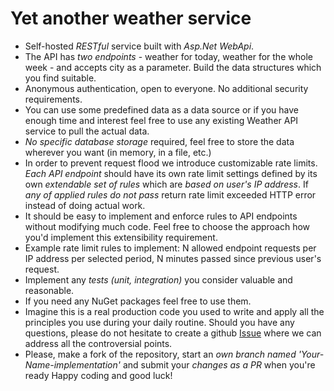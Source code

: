 # Yet another weather service

* Self-hosted *RESTful* service built with *Asp.Net WebApi*.
* The API has *two endpoints* - weather for today, weather for the whole week - and accepts city as a parameter. Build the data structures which you find suitable. 
* Anonymous authentication, open to everyone. No additional security requirements.
* You can use some predefined data as a data source or if you have enough time and interest feel free to use any existing Weather API service to pull the actual data.
* *No specific database storage* required, feel free to store the data wherever you want (in memory, in a file, etc.)
* In order to prevent request flood we introduce customizable rate limits. *Each API endpoint* should have its own rate limit settings defined by its own *extendable set of rules* which are *based on user's IP address*. If *any of applied rules do not pass* return rate limit exceeded HTTP error instead of doing actual work. 
* It should be easy to implement and enforce rules to API endpoints without modifying much code. Feel free to choose the approach how you'd implement this extensibility requirement. 
* Example rate limit rules to implement: N allowed endpoint requests per IP address per selected period, N minutes passed since previous user's request.
* Implement any *tests (unit, integration)* you consider valuable and reasonable.
* If you need any NuGet packages feel free to use them.
* Imagine this is a real production code you used to write and apply all the principles you use during your daily routine.
Should you have any questions, please do not hesitate to create a github [Issue](https://github.com/sviataslau/crexi/issues) where we can address all the controversial points.
* Please, make a fork of the repository, start an *own branch named 'Your-Name-implementation'* and submit your *changes as a PR* when you're ready 
Happy coding and good luck!
